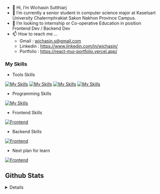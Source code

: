 - 👋 Hi, I’m Wichasin Sutthiarj 
- 🌱 I’m currently a senior student in computer science major at Kasetsart University Chalermphrakiat Sakon Nakhon Province Campus.
- 💞️ I’m looking to internship or Co-operative Education  in position Frontend Dev / Backend Dev
- 📫 How to reach me ...
   - Gmail : wichasin.s@gmail.com
   - Linkedin : https://www.linkedin.com/in/wichasin/
   - Portfolio : https://react-mui-portfolio.vercel.app/




### My Skills
- Tools Skills

[![My Skills](https://skillicons.dev/icons?i=vscode)](https://github.com/mskerz)
[![My Skills](https://skillicons.dev/icons?i=postman)](https://github.com/mskerz)
[![My Skills](https://skillicons.dev/icons?i=docker)](https://github.com/mskerz)
[![My Skills](https://skillicons.dev/icons?i=github)](https://github.com/mskerz)

- Programming Skills

[![My Skills](https://skillicons.dev/icons?i=js,html,css,php,ts,java,python)](https://github.com/mskerz)
 

- Frontend Skills 

[![Frontend](https://skillicons.dev/icons?i=angular,flutter,bootstrap,react)](https://github.com/mskerz)


- Backend Skills 

[![Frontend](https://skillicons.dev/icons?i=express,nodejs,laravel,fastapi)](https://github.com/mskerz)


- Next plan for learn 

[![Frontend](https://skillicons.dev/icons?i=nextjs,spring)](https://github.com/mskerz)



## Github Stats
<details>
<p align="center">
  <a href="https://github.com/mskerz">
    <img src="http://github-profile-summary-cards.vercel.app/api/cards/profile-details?username=mskerz&theme=dark" />
  </a>
   <a href="https://github.com/mskerz">
      <img src="https://github-readme-streak-stats.herokuapp.com?user=mskerz&theme=dark&hide_border=true"  />  
   </a>
  <a href="https://github.com/BossBoxing">
    <img src="http://github-profile-summary-cards.vercel.app/api/cards/stats?username=mskerz&theme=dark" />
  </a>
</p>
</details>

  
<!---
mskerz/mskerz is a ✨ special ✨ repository because its `README.md` (this file) appears on your GitHub profile.
You can click the Preview link to take a look at your changes.
--->
